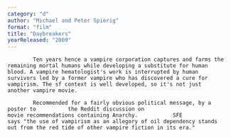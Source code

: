 ```yaml
---
category: "d"
author: "Michael and Peter Spierig"
format: "film"
title: "Daybreakers"
yearReleased: "2009"
---
```

			Ten years hence a vampire corporation captures and farms the 			remaining mortal humans while developing a substitute for human 			blood. A vampire hematologist's work is interrupted by human 			survivors led by a former vampire who has discovered a cure for 			vampirism. The sf context is well developed, so it's not just 			another vampire movie.
			 
			Recommended for a fairly obvious political message, by a poster to 			the Reddit discussion on						movie recommendations containing Anarchy.			SFE 			says "the use of vampirism as an allegory of oil dependency stands 			out from the red tide of other vampire fiction in its era."